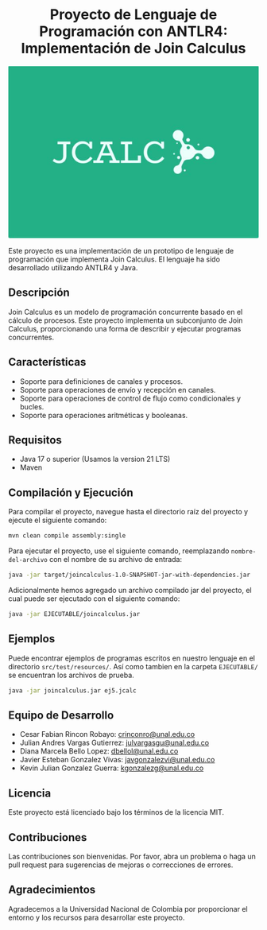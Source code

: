 <h1 align="center">Proyecto de Lenguaje de Programación con ANTLR4: Implementación de Join Calculus</h1>
<p align="center">
  <img alt="logo.jpg" src="logo.jpg"/>
</p>

Este proyecto es una implementación de un prototipo de lenguaje de programación que implementa Join Calculus. El lenguaje ha sido desarrollado utilizando ANTLR4 y Java.

## Descripción

Join Calculus es un modelo de programación concurrente basado en el cálculo de procesos. Este proyecto implementa un subconjunto de Join Calculus, proporcionando una forma de describir y ejecutar programas concurrentes.

## Características

- Soporte para definiciones de canales y procesos.
- Soporte para operaciones de envío y recepción en canales.
- Soporte para operaciones de control de flujo como condicionales y bucles.
- Soporte para operaciones aritméticas y booleanas.

## Requisitos

- Java 17 o superior (Usamos la version 21 LTS)
- Maven

## Compilación y Ejecución

Para compilar el proyecto, navegue hasta el directorio raíz del proyecto y ejecute el siguiente comando:

```bash
mvn clean compile assembly:single
```

Para ejecutar el proyecto, use el siguiente comando, reemplazando `nombre-del-archivo` con el nombre de su archivo de entrada:

```bash
java -jar target/joincalculus-1.0-SNAPSHOT-jar-with-dependencies.jar
```
Adicionalmente hemos agregado un archivo compilado jar del proyecto, el cual puede ser ejecutado con el siguiente comando:

```bash
java -jar EJECUTABLE/joincalculus.jar
```

## Ejemplos

Puede encontrar ejemplos de programas escritos en nuestro lenguaje en el directorio `src/test/resources/`.
Así como tambien en la carpeta `EJECUTABLE/` se encuentran los archivos de prueba.

```bash
java -jar joincalculus.jar ej5.jcalc
```

## Equipo de Desarrollo

- Cesar Fabian Rincon Robayo: crinconro@unal.edu.co
- Julian Andres Vargas Gutierrez: julvargasgu@unal.edu.co
- Diana Marcela Bello Lopez: dbellol@unal.edu.co
- Javier Esteban Gonzalez Vivas: javgonzalezvi@unal.edu.co
- Kevin Julian Gonzalez Guerra: kgonzalezg@unal.edu.co

## Licencia

Este proyecto está licenciado bajo los términos de la licencia MIT.

## Contribuciones

Las contribuciones son bienvenidas. Por favor, abra un problema o haga un pull request para sugerencias de mejoras o correcciones de errores.

## Agradecimientos

Agradecemos a la Universidad Nacional de Colombia por proporcionar el entorno y los recursos para desarrollar este proyecto.